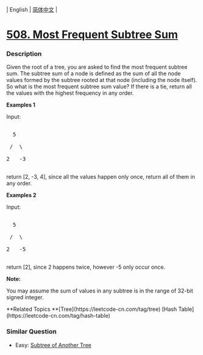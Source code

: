 | English | [简体中文](README.md) |

# [508. Most Frequent Subtree Sum](https://leetcode-cn.com/problems/most-frequent-subtree-sum)
 ### Description
<p>
Given the root of a tree, you are asked to find the most frequent subtree sum. The subtree sum of a node is defined as the sum of all the node values formed by the subtree rooted at that node (including the node itself). So what is the most frequent subtree sum value? If there is a tie, return all the values with the highest frequency in any order.
</p>

<p><b>Examples 1</b><br>
Input:
<pre>
  5
 /  \
2   -3
</pre>
return [2, -3, 4], since all the values happen only once, return all of them in any order.
</p>

<p><b>Examples 2</b><br>
Input:
<pre>
  5
 /  \
2   -5
</pre>
return [2], since 2 happens twice, however -5 only occur once.
</p>

<p><b>Note:</b>
You may assume the sum of values in any subtree is in the range of 32-bit signed integer.
</p>
**Related Topics	**[Tree](https://leetcode-cn.com/tag/tree) [Hash Table](https://leetcode-cn.com/tag/hash-table) 

### Similar Question
 - Easy:	[Subtree of Another Tree](https://leetcode-cn.com/problems/subtree-of-another-tree) 

